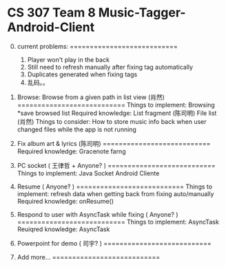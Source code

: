 CS 307
Team 8
Music-Tagger-Android-Client
===========================

0. current problems:
===========================
	1. Player won't play in the back
	2. Still need to refresh manually after fixing tag automatically
	3. Duplicates generated when fixing tags
	4. 乱码。。

1. Browse:  Browse from a given path in list view (肖然)
===========================
	Things to implement:
		Browsing
		*save browsed list
	Required knowledge:
		List fragment (陈司明)
		File list (肖然)
	Things to consider:
		How to store music info back when user changed files while the app is not running

2. Fix album art & lyrics (陈司明)
===========================
	Required knowledge:
		Gracenote
		farng

3. PC socket ( 王律哲 + Anyone? )
===========================
	Things to implement:
		Java Socket
		Android Cliente

4. Resume ( Anyone? )
===========================
	Things to implement:
		refresh data when getting back from fixing auto/manually
	Required knowledge:
		onResume()

5. Respond to user with AsyncTask while fixing ( Anyone? )
===========================
	Things to implement:
		AsyncTask
	Reuiqred knowledge:
		AsyncTask

6. Powerpoint for demo ( 司宇? )
===========================

7. Add more...
===========================
